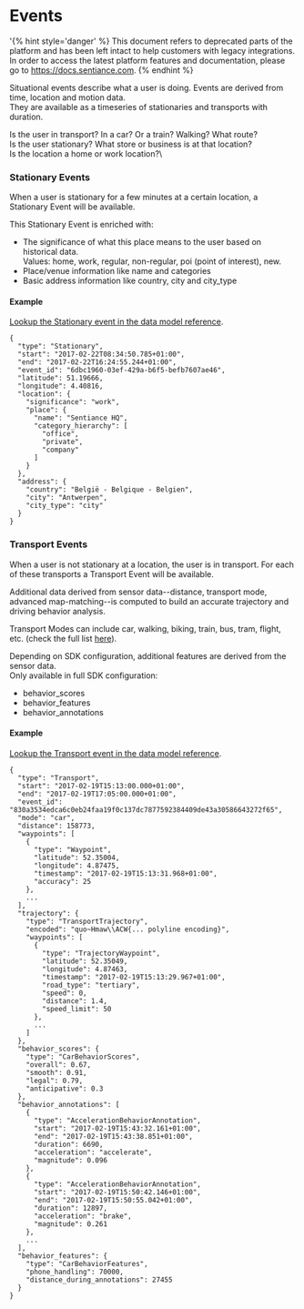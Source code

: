 # Events

'{% hint style='danger' %} This document refers to deprecated parts of the platform and has been left intact to help customers with legacy integrations. In order to access the latest platform features and documentation, please go to https://docs.sentiance.com. {% endhint %}

Situational events describe what a user is doing. Events are derived from time, location and motion data.\
They are available as a timeseries of stationaries and transports with duration.

Is the user in transport? In a car? Or a train? Walking? What route?\
Is the user stationary? What store or business is at that location?\
Is the location a home or work location?\


### Stationary Events

When a user is stationary for a few minutes at a certain location, a Stationary Event will be available.

This Stationary Event is enriched with:

* The significance of what this place means to the user based on historical data.\
  Values: home, work, regular, non-regular, poi (point of interest), new.
* Place/venue information like name and categories
* Basic address information like country, city and city\_type

#### Example

[Lookup the Stationary event in the data model reference](broken-reference).

```
{
  "type": "Stationary",
  "start": "2017-02-22T08:34:50.785+01:00",
  "end": "2017-02-22T16:24:55.244+01:00",
  "event_id": "6dbc1960-03ef-429a-b6f5-befb7607ae46",
  "latitude": 51.19666,
  "longitude": 4.40816,
  "location": {
    "significance": "work",
    "place": {
      "name": "Sentiance HQ",
      "category_hierarchy": [
        "office",
        "private",
        "company"
      ]
    }
  },
  "address": {
    "country": "België - Belgique - Belgien",
    "city": "Antwerpen",
    "city_type": "city"
  }
}
```

### Transport Events

When a user is not stationary at a location, the user is in transport. For each of these transports a Transport Event will be available.

Additional data derived from sensor data--distance, transport mode, advanced map-matching--is computed to build an accurate trajectory and driving behavior analysis.

Transport Modes can include car, walking, biking, train, bus, tram, flight, etc. (check the full list [here](broken-reference)).

Depending on SDK configuration, additional features are derived from the sensor data. \
Only available in full SDK configuration:

* behavior\_scores
* behavior\_features
* behavior\_annotations

#### Example

[Lookup the Transport event in the data model reference](broken-reference).

```
{
  "type": "Transport",
  "start": "2017-02-19T15:13:00.000+01:00",
  "end": "2017-02-19T17:05:00.000+01:00",
  "event_id": "830a3534edca6c0eb24faa19f0c137dc7877592384409de43a30586643272f65",
  "mode": "car",
  "distance": 158773,
  "waypoints": [
    {
      "type": "Waypoint",
      "latitude": 52.35004,
      "longitude": 4.87475,
      "timestamp": "2017-02-19T15:13:31.968+01:00",
      "accuracy": 25
    },
    ...
  ],
  "trajectory": {
    "type": "TransportTrajectory",
    "encoded": "quo~Hmaw\\ACW{... polyline encoding}",
    "waypoints": [
      {
        "type": "TrajectoryWaypoint",
        "latitude": 52.35049,
        "longitude": 4.87463,
        "timestamp": "2017-02-19T15:13:29.967+01:00",
        "road_type": "tertiary",
        "speed": 0,
        "distance": 1.4,
        "speed_limit": 50
      },
      ...
    ]
  },
  "behavior_scores": {
    "type": "CarBehaviorScores",
    "overall": 0.67,
    "smooth": 0.91,
    "legal": 0.79,
    "anticipative": 0.3
  },
  "behavior_annotations": [
    {
      "type": "AccelerationBehaviorAnnotation",
      "start": "2017-02-19T15:43:32.161+01:00",
      "end": "2017-02-19T15:43:38.851+01:00",
      "duration": 6690,
      "acceleration": "accelerate",
      "magnitude": 0.096
    },
    {
      "type": "AccelerationBehaviorAnnotation",
      "start": "2017-02-19T15:50:42.146+01:00",
      "end": "2017-02-19T15:50:55.042+01:00",
      "duration": 12897,
      "acceleration": "brake",
      "magnitude": 0.261
    },
    ...
  ],
  "behavior_features": {
    "type": "CarBehaviorFeatures",
    "phone_handling": 70000,
    "distance_during_annotations": 27455
  }
}
```
